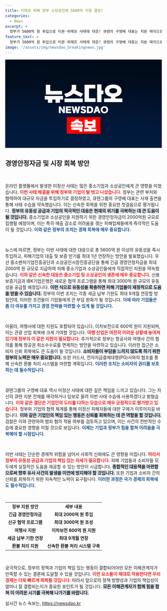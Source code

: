 ```yaml
---
title: 티메프 피해 정부 소상공인에 5600억 지원 결정!
categories:
  - News
excerpt: >
  정부가 5600억 원 투입으로 티몬·위메프 사태에 대응! 큐텐의 구영배 대표는 지분 매각으로 피해 보상 약속, 중소기업 지원 방안도 대폭 강화. 클릭해 자세히 알아보세요!
feature_text: >
  정부가 5600억 원 투입으로 티몬·위메프 사태에 대응! 큐텐의 구영배 대표는 지분 매각으로 피해 보상 약속, 중소기업 지원 방안도 대폭 강화. 클릭해 자세히 알아보세요!
image: '/assets/img/newsdao_breakingnews.jpg'
---
```


<p><img src="/assets/img/newsdao_breakingnews.jpg" alt="flaretime 속보" /></p>

<h2 data-ke-size="size26">경영안정자금 및 시장 회복 방안</h2>

<p data-ke-size="size16">&nbsp;</p>

<p>온라인 플랫폼에서 발생한 미정산 사태는 많은 중소기업과 소상공인에게 큰 영향을 미쳤습니다. <b><span style="color: #ee2323;">이번 사태 해결을 위해 정부와 기업이 발 벗고 나섰습니다.</span></b> 정부는 관련 부처와 협력하여 대규모 자금을 투입하기로 결정하였고, 큐텐그룹의 구영배 대표는 사재 출연을 통해 사태 수습을 약속했습니다. 이는 신속한 회복을 위한 중요한 첫걸음으로 평가됩니다. <b><span style="background-color: #21538527;">정부의 유동성 공급과 기업의 적극적인 대응은 현재의 위기를 극복하는 데 큰 도움이 될 것입니다.</span></b> 중소기업과 소상공인을 지원하기 위한 경영안정자금이 2000억원 규모로 집행될 예정이며, 이는 특히 매출 감소로 어려움을 겪는 피해업체들에게 즉각적인 도움이 될 것입니다. <b><span style="color: #1a5490;">이와 같은 정부의 조치는 경제 회복에 매우 중요합니다.</span></b></p>

<p data-ke-size="size16">&nbsp;</p>

<p>뉴스에 따르면, 정부는 이번 사태에 대한 대응으로 총 5600억 원 이상의 유동성을 즉시 투입하고, 피해기업의 대출 및 보증 만기를 최대 1년 연장하는 방안을 발표했습니다. 우선 중소벤처기업진흥공단과 소상공인시장진흥공단을 통해 긴급 경영안정자금을 최대 2000억 원 규모로 지급하여 피해 중소기업과 소상공인들에게 직접적인 지원을 약속했습니다. <b><span style="color: #ee2323;">이와 같은 신속한 대응은 중소기업 및 소상공인의 생존에 매우 중요합니다.</span></b> 신용보증기금과 IBK기업은행은 새로운 협약 프로그램을 통해 최대 3000억 원 규모의 유동성을 공급할 예정입니다. <b><span style="background-color: #21538527;">이런 식으로 유동성을 확충하면 피해 기업들이 재정적으로 도움을 받을 수 있습니다.</span></b> 정부의 이번 조치는 각종 세금 납부 기한도 최대 9개월 연장할 방침인데, 이러한 조건들이 기업들에게 큰 부담 완화가 될 것입니다. <b><span style="color: #1a5490;">이에 따라 기업들은 좀 더 여유를 가지고 경영 전략을 마련할 수 있게 될 것입니다.</span></b></p>

<p data-ke-size="size16">&nbsp;</p>

<p>아울러, 여행사에 대한 지원도 포함되어 있습니다. 이차보전으로 600억 원이 지원되며, 이는 관광 산업 회복에 크게 기여할 것입니다. <b><span style="color: #ee2323;">여행 산업은 여전히 어려운 상황에 놓여져 있기에 정부의 이 같은 지원이 필요합니다.</span></b> 추가적으로 정부는 항공사와 여행사 간의 협의를 통해 항공권 취소수수료를 면제하는 방안을 마련하고 있습니다. 이러한 접근은 소비자 신뢰 회복에도 큰 도움이 될 것입니다. <b><span style="background-color: #21538527;">소비자들이 부담을 느끼지 않도록 하기 위한 정부의 노력은 매우 중요합니다.</span></b> 또한 카드사, 전자지급결제대행(PG)사와의 협조를 통해 신속한 환불 처리 시스템을 마련할 계획입니다. <b><span style="color: #1a5490;">이러한 조치는 소비자의 권리를 보호하는 데 필수적입니다.</span></b> </p>

<p data-ke-size="size16">&nbsp;</p>

<p>큐텐그룹의 구영배 대표 역시 미정산 사태에 대한 깊은 책임을 느끼고 있습니다. 그는 자신의 큐텐 지분 전체를 매각하거나 담보로 올려 이번 사태 수습에 사용하겠다고 밝혔습니다. <b><span style="color: #ee2323;">이와 같은 결단은 기업인의 도리를 다하는 모습으로 매우 긍정적으로 평가받고 있습니다.</span></b> 정부와 기업의 협력 체계를 통해 미정산 피해자들에 대한 구제가 이루어지길 바랍니다. <b><span style="background-color: #21538527;">이와 같은 기업인의 책임 있는 행동은 신뢰를 회복하는 데 큰 역할을 할 것입니다.</span></b> 검찰은 이와 관련하여 범죄 혐의 적용 여부를 검토하고 있으며, 이는 사건의 전반적인 수습에 중요한 영향을 미칠 것으로 보입니다. <b><span style="color: #1a5490;">이제는 기업과 정부가 힘을 합쳐 어려움을 극복해야 할 시점입니다.</span></b></p>

<p data-ke-size="size16">&nbsp;</p>

<p>이번 사태는 단순한 경제적 위험을 넘어서 사회적 신뢰에도 큰 영향을 미칩니다. <b><span style="color: #ee2323;">따라서 정부의 유동성 공급과 기업의 책임 있는 자세가 필요합니다.</span></b> 피해 기업들과 소비자들 모두에게 실질적인 도움을 제공할 수 있는 방안이 시급합니다. <b><span style="background-color: #21538527;">종합적인 대응책을 마련함으로써 향후 유사 사건의 발생을 미연에 방지해야 할 것입니다.</span></b> 또한 기업과 소비자 간의 신뢰를 회복하기 위한 지속적인 노력이 요구됩니다. <b><span style="color: #1a5490;">이러한 과정은 국가 경제의 회복에도 필수적입니다.</span></b></p>

<p data-ke-size="size16">&nbsp;</p> 

<table>
<tr>
<td style="text-align: center; height: 17px;"><b>정부 지원 방안</b></td>
<td style="text-align: center; height: 17px;"><b>세부 내용</b></td>
</tr>
<tr>
<td style="text-align: center; height: 17px;"><b>긴급 경영안정자금</b></td>
<td style="text-align: center; height: 17px;"><b>최대 2000억 원 투입</b></td>
</tr>
<tr>
<td style="text-align: center; height: 17px;"><b>신규 협약 프로그램</b></td>
<td style="text-align: center; height: 17px;"><b>최대 3000억 원 조성</b></td>
</tr>
<tr>
<td style="text-align: center; height: 17px;"><b>여행사 지원</b></td>
<td style="text-align: center; height: 17px;"><b>이차보전 600억 원 지원</b></td>
</tr>
<tr>
<td style="text-align: center; height: 17px;"><b>세금 납부 기한 연장</b></td>
<td style="text-align: center; height: 17px;"><b>최대 9개월 연장</b></td>
</tr>
<tr>
<td style="text-align: center; height: 17px;"><b>환불 처리 지원</b></td>
<td style="text-align: center; height: 17px;"><b>신속한 환불 처리 시스템 구축</b></td>
</tr>
</table>

<p data-ke-size="size16">&nbsp;</p>

<p>궁극적으로, 정부의 정책과 기업의 책임 있는 행동이 결합되어야만 모든 이해관계자가 만족할 수 있는 결론에 도달할 수 있을 것입니다. <b><span style="color: #ee2323;">이런 요소들이 제대로 작용한다면 우리 경제는 더욱 빠르게 회복될 것입니다.</span></b> 따라서 앞으로의 정책 방향성과 기업의 책임성이 얼마나 잘 결합되는지가 중요한 포인트가 될 것입니다. <b><span style="background-color: #21538527;">모든 이해관계자가 함께 힘을 합쳐 이 어려운 시기를 극복해 나가기를 바랍니다.</span></b> </p>
실시간 뉴스 속보는, <a href="https://newsdao.kr" rel="dofollow">https://newsdao.kr</a>


